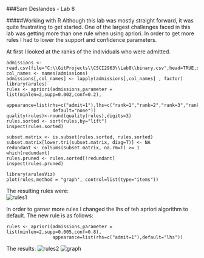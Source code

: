 ###Sam Deslandes - Lab 8   

#####Working with R
Although this lab was mostly straight forward, it was quite frustrating to get started. One of the largest challenges faced in this lab was 
getting more than one rule when using apriori. In order to get more rules I had to lower the support and confidence parameters.  

At first I looked at the ranks of the individuals who were admitted. 
```
admissions <- read.csv(file="C:\\GitProjects\\CSCI2963\\Lab8\\binary.csv",head=TRUE,sep=",")
col_names <- names(admissions)
admissions[,col_names] <- lapply(admissions[,col_names] , factor)
library(arules)
rules <- apriori(admissions,parameter = list(minlen=2,supp=0.002,conf=0.2),
				 appearance=list(rhs=c("admit=1"),lhs=c("rank=1","rank=2","rank=3","rank=4"),
				 default="none"))
quality(rules)<-round(quality(rules),digits=3)
rules.sorted <- sort(rules,by="lift")
inspect(rules.sorted)
 
subset.matrix <- is.subset(rules.sorted, rules.sorted)
subset.matrix[lower.tri(subset.matrix, diag=T)] <- NA
redundant <- colSums(subset.matrix, na.rm=T) >= 1
which(redundant)
rules.pruned <- rules.sorted[!redundant]
inspect(rules.pruned)

library(arulesViz)
plot(rules,method = "graph", control=list(type="items"))
```
The resulting rules were:  
![rules1](http://puu.sh/oaRPH/da565142ef.png)

In order to garner more rules I changed the lhs of teh apriori algorithm to default. The new rule is as follows:
```
rules <- apriori(admissions,parameter = list(minlen=2,supp=0.005,conf=0.8),
				 appearance=list(rhs=c("admit=1"),default="lhs"))
``` 

The results:
![rules2](http://puu.sh/oaSb5/57da5696bb.png)
![graph](http://puu.sh/oaSe3/1e8b1b370c.png)
